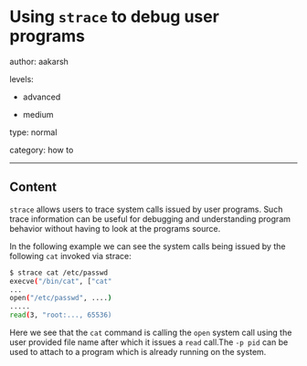 # Using `strace` to debug user programs
author: aakarsh

levels:

  - advanced

  - medium

type: normal

category: how to

---
## Content

`strace` allows users to trace 
system calls issued by user programs.
Such trace information can be useful 
for debugging and understanding program behavior without having to look at the 
programs source.

In the following example we can see the system calls being issued by the following `cat` invoked via strace:

```bash
$ strace cat /etc/passwd
execve("/bin/cat", ["cat"
...
open("/etc/passwd", ....)
.....
read(3, "root:..., 65536)
```

Here we see that the `cat` command is calling the `open` system call using the user provided file name after which it issues a `read` call.The `-p pid` can be 
used to attach to a program which is already running on the system.